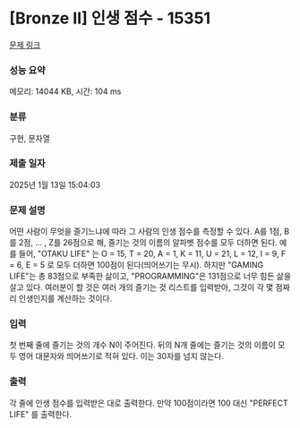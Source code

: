# [Bronze II] 인생 점수 - 15351 

[문제 링크](https://www.acmicpc.net/problem/15351) 

### 성능 요약

메모리: 14044 KB, 시간: 104 ms

### 분류

구현, 문자열

### 제출 일자

2025년 1월 13일 15:04:03

### 문제 설명

<p>어떤 사람이 무엇을 즐기느냐에 따라 그 사람의 인생 점수를 측정할 수 있다. A를 1점, B를 2점, ... , Z를 26점으로 해, 즐기는 것의 이름의 알파벳 점수를 모두 더하면 된다. 예를 들어, "OTAKU LIFE" 는 O = 15, T = 20, A = 1, K = 11, U = 21, L = 12, I = 9, F = 6, E = 5 로 모두 더하면 100점이 된다(띄어쓰기는 무시). 하지만 "GAMING LIFE"는 총 83점으로 부족한 삶이고, "PROGRAMMING"은 131점으로 너무 힘든 삶을 살고 있다. 여러분이 할 것은 여러 개의 즐기는 것 리스트를 입력받아, 그것이 각 몇 점짜리 인생인지를 계산하는 것이다.</p>

### 입력 

 <p>첫 번째 줄에 즐기는 것의 개수 N이 주어진다. 뒤의 N개 줄에는 즐기는 것의 이름이 모두 영어 대문자와 띄어쓰기로 적혀 있다. 이는 30자를 넘지 않는다.</p>

### 출력 

 <p>각 줄에 인생 점수를 입력받은 대로 출력한다. 만약 100점이라면 100 대신 "PERFECT LIFE" 를 출력한다.</p>

